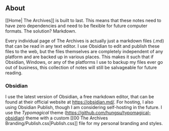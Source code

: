 ## About
[[Home| The Archives]] is built to last. This means that these notes need to have zero dependencies and need to be flexible for future computer formats. The solution? Markdown.

Every individual page of The Archives is actually just a markdown files (.md) that can be read in any text editor. I use Obsidian to edit and publish these files to the web, but the files themselves are completely independent of any platform and are backed up in various places. This makes it such that if Obsidian, Windows, or any of the platforms I use to backup my files ever go out of business, this collection of notes will still be salvageable for future reading.

### Obsidian
I use the latest version of Obsidian, a free markdown editor, that can be found at their official website at https://obsidian.md/. For hosting, I also using Obsidian Publish, though I am considering self-hosting in the future. I use the *Typomagical* theme (https://github.com/hungsu/typomagical-obsidian) theme with a custom [[00 The Archives Branding/Publish.css|Publish.css]] file for my personal branding and styles.


